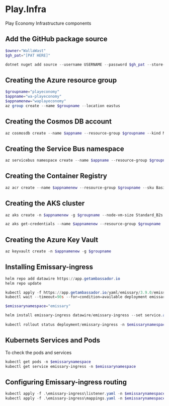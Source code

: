 # Play.Infra
Play Economy Infrastructure components

## Add the GitHub package source
```powershell
$owner="WallaWast"
$gh_pat="[PAT HERE]"

dotnet nuget add source --username USERNAME --password $gh_pat --store-password-in-clear-text --name github "https://nuget.pkg.github.com/$owner/index.json"
```

## Creating the Azure resource group
```powershell
$groupname="playeconomy"
$appname="wa-playeconomy"
$appnamenew="waplayeconomy"
az group create --name $groupname --location eastus
```

## Creating the Cosmos DB account
```powershell
az cosmosdb create --name $appname --resource-group $groupname --kind MongoDB --enable-free-tier
```

## Creating the Service Bus namespace
```powershell
az servicebus namespace create --name $appname --resource-group $groupname --sku Standard
```

## Creating the Container Registry
```powershell
az acr create --name $appnamenew --resource-group $groupname --sku Basic
```

## Creating the AKS cluster
```powershell
az aks create -n $appnamenew -g $groupname --node-vm-size Standard_B2s --node-count 2 --attach-acr $appnamenew --enable-oidc-issuer --enable-workload-identity --generate-ssh-keys

az aks get-credentials --name $appnamenew --resource-group $groupname
```

## Creating the Azure Key Vault
```powershell
az keyvault create -n $appnamenew -g $groupname
```

## Installing Emissary-ingress
```powershell
helm repo add datawire https://app.getambassador.io
helm repo update

kubectl apply -f https://app.getambassador.io/yaml/emissary/3.9.0/emissary-crds.yaml
kubectl wait --timeout=90s --for=condition=available deployment emissary-apiext -n emissary-system

$emissarynamespace="emissary"

helm install emissary-ingress datawire/emissary-ingress --set service.annotations."service\.beta\.kubernetes\.io/azure-dns-label-name"=$appname -n $emissarynamespace --create-namespace 
 
kubectl rollout status deployment/emissary-ingress -n $emissarynamespace -w

```

## Kubernets Services and Pods
To check the pods and services
```powershell
kubectl get pods -n $emissarynamespace
kubectl get service emissary-ingress -n $emissarynamespace
```

## Configuring Emissary-ingress routing
```powershell
kubectl apply -f .\emissary-ingress\listener.yaml -n $emissarynamespace
kubectl apply -f .\emissary-ingress\mappings.yaml -n $emissarynamespace
```